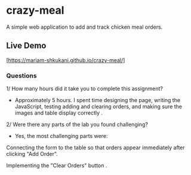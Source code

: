 # crazy-meal

A simple web application to add and track chicken meal orders.

## Live Demo

[https://mariam-shkukani.github.io/crazy-meal/]

### Questions

1/ How many hours did it take you to complete this assignment?

- Approximately 5 hours. I spent time designing the page, writing the JavaScript, testing adding and clearing orders, and making sure the images and table display correctly .

2/ Were there any parts of the lab you found challenging?

- Yes, the most challenging parts were:

Connecting the form to the table so that orders appear immediately after clicking "Add Order".

Implementing the "Clear Orders" button .
